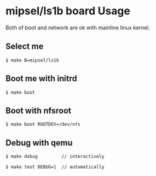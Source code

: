 
# mipsel/ls1b board Usage

Both of boot and network are ok with mainline linux kernel.

## Select me

    $ make B=mipsel/ls1b

## Boot me with initrd

    $ make boot

## Boot with nfsroot

    $ make boot ROOTDEV=/dev/nfs

## Debug with qemu

    $ make debug         // interactively

    $ make test DEBUG=1  // automatically
